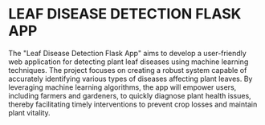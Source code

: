  # LEAF DISEASE DETECTION FLASK APP

The "Leaf Disease Detection Flask App" aims to develop a user-friendly web application for detecting plant leaf diseases using machine learning techniques. The project focuses on creating a robust system capable of accurately identifying various types of diseases affecting plant leaves. By leveraging machine learning algorithms, the app will empower users, including farmers and gardeners, to quickly diagnose plant health issues, thereby facilitating timely interventions to prevent crop losses and maintain plant vitality.
